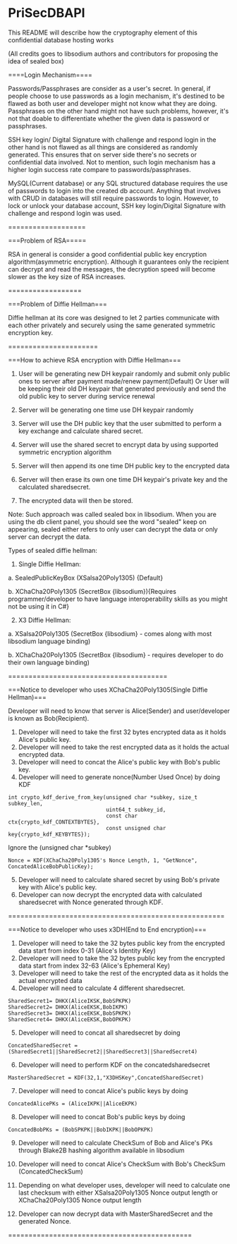 # PriSecDBAPI

This README will describe how the cryptography element of this confidential database hosting works

(All credits goes to libsodium authors and contributors for proposing the idea of sealed box)

====Login Mechanism====

Passwords/Passphrases are consider as a user's secret. In general, if people choose to use passwords as a login mechanism, it's destined to be flawed as both user and developer might not know what they are doing. Passphrases on the other hand might not have such problems, however, it's not that doable to differentiate whether the given data is password or passphrases.

SSH key login/ Digital Signature with challenge and respond login in the other hand is not flawed as all things are considered as randomly generated. This ensures that on server side there's no secrets or confidential data involved. Not to mention, such login mechanism has a higher login success rate compare to passwords/passphrases.

MySQL(Current database) or any SQL structured database requires the use of passwords to login into the created db account. Anything that involves with CRUD in databases will still require passwords to login. However, to lock or unlock your database account, SSH key login/Digital Signature with challenge and respond login was used.

===================

===Problem of RSA=====

RSA in general is consider a good confidential public key encryption algorithm(asymmetric encryption). Although it guarantees only the recipient can decrypt and read the messages, the decryption speed will become slower as the key size of RSA increases. 

==================

===Problem of Diffie Hellman===

Diffie hellman at its core was designed to let 2 parties communicate with each other privately and securely using the same generated symmetric encryption key.

======================

===How to achieve RSA encryption with Diffie Hellman===

1. User will be generating new DH keypair randomly and submit only public ones to server after payment made/renew payment(Default) Or
User will be keeping their old DH keypair that generated previously and send the old public key to server during service renewal

2. Server will be generating one time use DH keypair randomly

3. Server will use the DH public key that the user submitted to perform a key exchange and calculate shared secret.

4. Server will use the shared secret to encrypt data by using supported symmetric encryption algorithm

5. Server will then append its one time DH public key to the encrypted data

6. Server will then erase its own one time DH keypair's private key and the calculated sharedsecret.

7. The encrypted data will then be stored.

Note: Such approach was called sealed box in libsodium. When you are using the db client panel, you should see the word "sealed" keep on appearing, sealed either refers to
only user can decrypt the data or only server can decrypt the data.

Types of sealed diffie hellman:

1. Single Diffie Hellman:

a. SealedPublicKeyBox (XSalsa20Poly1305) {Default}

b. XChaCha20Poly1305 (SecretBox {libsodium}){Requires programmer/developer to have language interoperability skills as you might not be using it in C#}

2. X3 Diffie Hellman:

a. XSalsa20Poly1305 (SecretBox {libsodium} - comes along with most libsodium language binding)

b. XChaCha20Poly1305 (SecretBox {libsodium} - requires developer to do their own language binding)

=======================================

===Notice to developer who uses XChaCha20Poly1305(Single Diffie Hellman)===

Developer will need to know that server is Alice(Sender) and user/developer is known as Bob(Recipient).

1. Developer will need to take the first 32 bytes encrypted data as it holds Alice's public key.
2. Developer will need to take the rest encrypted data as it holds the actual encrypted data.
3. Developer will need to concat the Alice's public key with Bob's public key.
4. Developer will need to generate nonce(Number Used Once) by doing KDF

```
int crypto_kdf_derive_from_key(unsigned char *subkey, size_t subkey_len,
                               uint64_t subkey_id,
                               const char ctx{crypto_kdf_CONTEXTBYTES},
                               const unsigned char key{crypto_kdf_KEYBYTES});
```

Ignore the (unsigned char *subkey)

```
Nonce = KDF(XChaCha20Poly1305's Nonce Length, 1, "GetNonce", ConcatedAliceBobPublicKey);
```

5. Developer will need to calculate shared secret by using Bob's private key with Alice's public key.
6. Developer can now decrypt the encrypted data with calculated sharedsecret with Nonce generated through KDF.

=====================================================

===Notice to developer who uses x3DH(End to End encryption)===

1. Developer will need to take the 32 bytes public key from the encrypted data start from index 0-31 (Alice's Identity Key)
2. Developer will need to take the 32 bytes public key from the encrypted data start from index 32-63 (Alice's Ephemeral Key)
3. Developer will need to take the rest of the encrypted data as it holds the actual encrypted data
4. Developer will need to calculate 4 different sharedsecret.

```
SharedSecret1= DHKX(AliceIKSK,BobSPKPK)
SharedSecret2= DHKX(AliceEKSK,BobIKPK)
SharedSecret3= DHKX(AliceEKSK,BobSPKPK)
SharedSecret4= DHKX(AliceEKSK,BobOPKPK)
```

5. Developer will need to concat all sharedsecret by doing
```
ConcatedSharedSecret = (SharedSecret1||SharedSecret2||SharedSecret3||SharedSecret4)
```

6. Developer will need to perform KDF on the concatedsharedsecret
```
MasterSharedSecret = KDF(32,1,"X3DHSKey",ConcatedSharedSecret)
```

7. Developer will need to concat Alice's public keys by doing
```
ConcatedAlicePKs = (AliceIKPK||AliceEKPK)
```

8. Developer will need to concat Bob's public keys by doing
```
ConcatedBobPKs = (BobSPKPK||BobIKPK||BobOPKPK)
```

9. Developer will need to calculate CheckSum of Bob and Alice's PKs through Blake2B hashing algorithm available in libsodium

10. Developer will need to concat Alice's CheckSum with Bob's CheckSum (ConcatedCheckSum)

11. Depending on what developer uses, developer will need to calculate one last checksum with either XSalsa20Poly1305 Nonce output length or
XChaCha20Poly1305 Nonce output length

12. Developer can now decrypt data with MasterSharedSecret and the generated Nonce.

=============================================

